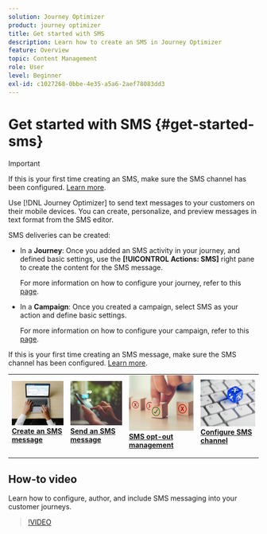 ```yaml
---
solution: Journey Optimizer
product: journey optimizer
title: Get started with SMS
description: Learn how to create an SMS in Journey Optimizer
feature: Overview
topic: Content Management
role: User
level: Beginner
exl-id: c1027268-0bbe-4e35-a5a6-2aef78083dd3
---
```

# Get started with SMS {#get-started-sms}

>[!IMPORTANT]
>
>If this is your first time creating an SMS, make sure the SMS channel has been configured. [Learn more](sms-configuration.md).

Use [!DNL Journey Optimizer] to send text messages to your customers on their mobile devices. You can create, personalize, and preview messages in text format from the SMS editor.

SMS deliveries can be created:

* In a **Journey**: Once you added an SMS activity in your journey, and defined basic settings, use the **[!UICONTROL Actions: SMS]** right pane to create the content for the SMS message. 

    For more information on how to configure your journey, refer to this [page](../building-journeys/journey-gs.md).

* In a **Campaign**: Once you created a campaign, select SMS as your action and define basic settings. 

    For more information on how to configure your campaign, refer to this [page](../campaigns/create-campaign.md#configure).

If this is your first time creating an SMS message, make sure the SMS channel has been configured. [Learn more](sms-configuration.md).

<table style="table-layout:fixed"><tr style="border: 0;">
<td>
<a href="create-sms.md">
<img alt="Lead" src="../assets/do-not-localize/sms-create.jpeg">
</a>
<div><a href="create-sms.md"><strong>Create an SMS message</strong>
</div>
<p>
</td>
<td>
<a href="send-sms.md">
<img alt="Infrequent" src="../assets/do-not-localize/sms-sending.jpg">
</a>
<div>
<a href="send-sms.md"><strong>Send an SMS message</strong></a>
</div>
<p></td>
<td>
<a href="sms-opt-out.md">
<img alt="Validation" src="../assets/do-not-localize/sms-opt-out.jpg">
</a>
<div>
<a href="sms-opt-out.md"><strong>SMS opt-out management</strong></a>
</div>
<p>
</td>
<td>
<a href="sms-configuration.md">
<img alt="Validation" src="../assets/do-not-localize/sms-config.jpg">
</a>
<div>
<a href="sms-configuration.md"><strong>Configure SMS channel</strong></a>
</div>
<p>
</td>
</tr></table>

## How-to video

Learn how to configure, author, and include SMS messaging into your customer journeys.

>[!VIDEO](https://video.tv.adobe.com/v/344460?quality=12)
